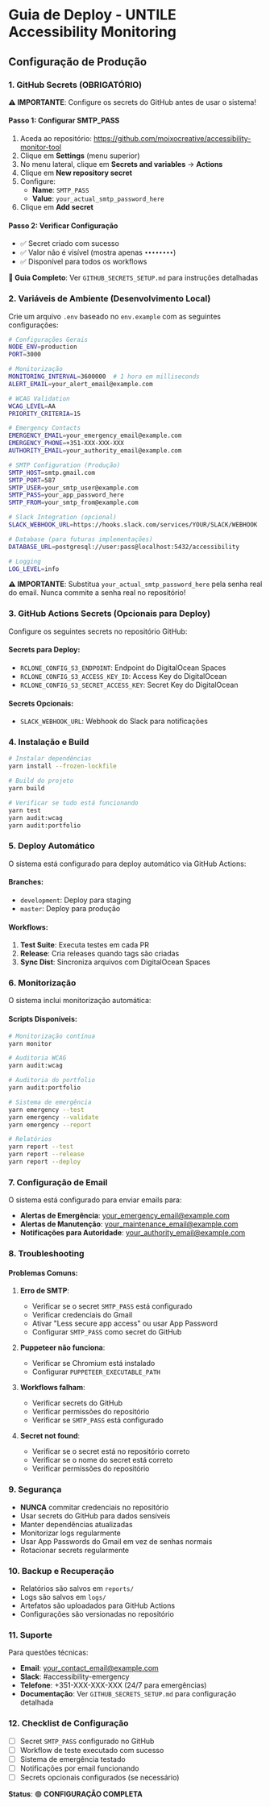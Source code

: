 # Guia de Deploy - UNTILE Accessibility Monitoring

## Configuração de Produção

### 1. GitHub Secrets (OBRIGATÓRIO)

**⚠️ IMPORTANTE**: Configure os secrets do GitHub antes de usar o sistema!

#### Passo 1: Configurar SMTP_PASS
1. Aceda ao repositório: https://github.com/moixocreative/accessibility-monitor-tool
2. Clique em **Settings** (menu superior)
3. No menu lateral, clique em **Secrets and variables** → **Actions**
4. Clique em **New repository secret**
5. Configure:
   - **Name**: `SMTP_PASS`
   - **Value**: `your_actual_smtp_password_here`
6. Clique em **Add secret**

#### Passo 2: Verificar Configuração
- ✅ Secret criado com sucesso
- ✅ Valor não é visível (mostra apenas `••••••••`)
- ✅ Disponível para todos os workflows

**📖 Guia Completo**: Ver `GITHUB_SECRETS_SETUP.md` para instruções detalhadas

### 2. Variáveis de Ambiente (Desenvolvimento Local)

Crie um arquivo `.env` baseado no `env.example` com as seguintes configurações:

```bash
# Configurações Gerais
NODE_ENV=production
PORT=3000

# Monitorização
MONITORING_INTERVAL=3600000  # 1 hora em milliseconds
ALERT_EMAIL=your_alert_email@example.com

# WCAG Validation
WCAG_LEVEL=AA
PRIORITY_CRITERIA=15

# Emergency Contacts
EMERGENCY_EMAIL=your_emergency_email@example.com
EMERGENCY_PHONE=+351-XXX-XXX-XXX
AUTHORITY_EMAIL=your_authority_email@example.com

# SMTP Configuration (Produção)
SMTP_HOST=smtp.gmail.com
SMTP_PORT=587
SMTP_USER=your_smtp_user@example.com
SMTP_PASS=your_app_password_here
SMTP_FROM=your_smtp_from@example.com

# Slack Integration (opcional)
SLACK_WEBHOOK_URL=https://hooks.slack.com/services/YOUR/SLACK/WEBHOOK

# Database (para futuras implementações)
DATABASE_URL=postgresql://user:pass@localhost:5432/accessibility

# Logging
LOG_LEVEL=info
```

**⚠️ IMPORTANTE**: Substitua `your_actual_smtp_password_here` pela senha real do email. Nunca commite a senha real no repositório!

### 3. GitHub Actions Secrets (Opcionais para Deploy)

Configure os seguintes secrets no repositório GitHub:

#### Secrets para Deploy:
- `RCLONE_CONFIG_S3_ENDPOINT`: Endpoint do DigitalOcean Spaces
- `RCLONE_CONFIG_S3_ACCESS_KEY_ID`: Access Key do DigitalOcean
- `RCLONE_CONFIG_S3_SECRET_ACCESS_KEY`: Secret Key do DigitalOcean

#### Secrets Opcionais:
- `SLACK_WEBHOOK_URL`: Webhook do Slack para notificações

### 4. Instalação e Build

```bash
# Instalar dependências
yarn install --frozen-lockfile

# Build do projeto
yarn build

# Verificar se tudo está funcionando
yarn test
yarn audit:wcag
yarn audit:portfolio
```

### 5. Deploy Automático

O sistema está configurado para deploy automático via GitHub Actions:

#### Branches:
- `development`: Deploy para staging
- `master`: Deploy para produção

#### Workflows:
1. **Test Suite**: Executa testes em cada PR
2. **Release**: Cria releases quando tags são criadas
3. **Sync Dist**: Sincroniza arquivos com DigitalOcean Spaces

### 6. Monitorização

O sistema inclui monitorização automática:

#### Scripts Disponíveis:
```bash
# Monitorização contínua
yarn monitor

# Auditoria WCAG
yarn audit:wcag

# Auditoria do portfolio
yarn audit:portfolio

# Sistema de emergência
yarn emergency --test
yarn emergency --validate
yarn emergency --report

# Relatórios
yarn report --test
yarn report --release
yarn report --deploy
```

### 7. Configuração de Email

O sistema está configurado para enviar emails para:
- **Alertas de Emergência**: your_emergency_email@example.com
- **Alertas de Manutenção**: your_maintenance_email@example.com
- **Notificações para Autoridade**: your_authority_email@example.com

### 8. Troubleshooting

#### Problemas Comuns:

1. **Erro de SMTP**:
   - Verificar se o secret `SMTP_PASS` está configurado
   - Verificar credenciais do Gmail
   - Ativar "Less secure app access" ou usar App Password
   - Configurar `SMTP_PASS` como secret do GitHub

2. **Puppeteer não funciona**:
   - Verificar se Chromium está instalado
   - Configurar `PUPPETEER_EXECUTABLE_PATH`

3. **Workflows falham**:
   - Verificar secrets do GitHub
   - Verificar permissões do repositório
   - Verificar se `SMTP_PASS` está configurado

4. **Secret not found**:
   - Verificar se o secret está no repositório correto
   - Verificar se o nome do secret está correto
   - Verificar permissões do repositório

### 9. Segurança

- **NUNCA** commitar credenciais no repositório
- Usar secrets do GitHub para dados sensíveis
- Manter dependências atualizadas
- Monitorizar logs regularmente
- Usar App Passwords do Gmail em vez de senhas normais
- Rotacionar secrets regularmente

### 10. Backup e Recuperação

- Relatórios são salvos em `reports/`
- Logs são salvos em `logs/`
- Artefatos são uploadados para GitHub Actions
- Configurações são versionadas no repositório

### 11. Suporte

Para questões técnicas:
- **Email**: your_contact_email@example.com
- **Slack**: #accessibility-emergency
- **Telefone**: +351-XXX-XXX-XXX (24/7 para emergências)
- **Documentação**: Ver `GITHUB_SECRETS_SETUP.md` para configuração detalhada

### 12. Checklist de Configuração

- [ ] Secret `SMTP_PASS` configurado no GitHub
- [ ] Workflow de teste executado com sucesso
- [ ] Sistema de emergência testado
- [ ] Notificações por email funcionando
- [ ] Secrets opcionais configurados (se necessário)

**Status**: 🟢 **CONFIGURAÇÃO COMPLETA**